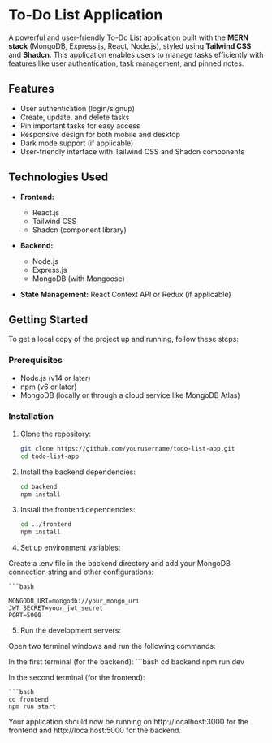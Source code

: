 # To-Do List Application

A powerful and user-friendly To-Do List application built with the **MERN stack** (MongoDB, Express.js, React, Node.js), styled using **Tailwind CSS** and **Shadcn**. This application enables users to manage tasks efficiently with features like user authentication, task management, and pinned notes.

## Features

- User authentication (login/signup)
- Create, update, and delete tasks
- Pin important tasks for easy access
- Responsive design for both mobile and desktop
- Dark mode support (if applicable)
- User-friendly interface with Tailwind CSS and Shadcn components

## Technologies Used

- **Frontend:**
  - React.js
  - Tailwind CSS
  - Shadcn (component library)
  
- **Backend:**
  - Node.js
  - Express.js
  - MongoDB (with Mongoose)

- **State Management:** React Context API or Redux (if applicable)

## Getting Started

To get a local copy of the project up and running, follow these steps:

### Prerequisites

- Node.js (v14 or later)
- npm (v6 or later)
- MongoDB (locally or through a cloud service like MongoDB Atlas)

### Installation

1. Clone the repository:

   ```bash
   git clone https://github.com/yourusername/todo-list-app.git
   cd todo-list-app
2. Install the backend dependencies:

    ```bash
    cd backend
    npm install

3. Install the frontend dependencies:

    ```bash
    cd ../frontend
    npm install
4. Set up environment variables:

Create a .env file in the backend directory and add your MongoDB connection string and other configurations:

    ```bash
    
    MONGODB_URI=mongodb://your_mongo_uri
    JWT_SECRET=your_jwt_secret
    PORT=5000

5. Run the development servers:

Open two terminal windows and run the following commands:

In the first terminal (for the backend):
    ```bash
    cd backend
    npm run dev

In the second terminal (for the frontend):

    ```bash
    cd frontend
    npm run start
Your application should now be running on http://localhost:3000 for the frontend and http://localhost:5000 for the backend.
    
